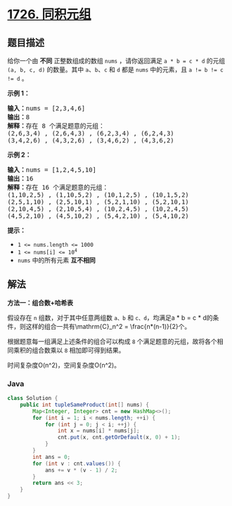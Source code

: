 # [1726. 同积元组](https://leetcode.cn/problems/tuple-with-same-product)

## 题目描述

<p>给你一个由 <strong>不同</strong> 正整数组成的数组 <code>nums</code> ，请你返回满足&nbsp;<code>a * b = c * d</code> 的元组<em> </em><code>(a, b, c, d)</code><em> </em>的数量。其中 <code>a</code>、<code>b</code>、<code>c</code> 和 <code>d</code> 都是 <code>nums</code> 中的元素，且 <code>a != b != c != d</code> 。</p>

<p><strong>示例 1：</strong></p>

<pre>
<strong>输入：</strong>nums = [2,3,4,6]
<strong>输出：</strong>8
<strong>解释：</strong>存在 8 个满足题意的元组：
(2,6,3,4) , (2,6,4,3) , (6,2,3,4) , (6,2,4,3)
(3,4,2,6) , (4,3,2,6) , (3,4,6,2) , (4,3,6,2)
</pre>

<p><strong>示例 2：</strong></p>

<pre>
<strong>输入：</strong>nums = [1,2,4,5,10]
<strong>输出：</strong>16
<strong>解释：</strong>存在 16 个满足题意的元组：
(1,10,2,5) , (1,10,5,2) , (10,1,2,5) , (10,1,5,2)
(2,5,1,10) , (2,5,10,1) , (5,2,1,10) , (5,2,10,1)
(2,10,4,5) , (2,10,5,4) , (10,2,4,5) , (10,2,4,5)
(4,5,2,10) , (4,5,10,2) , (5,4,2,10) , (5,4,10,2)
</pre>

<p><strong>提示：</strong></p>

<ul>
	<li><code>1 &lt;= nums.length &lt;= 1000</code></li>
	<li><code>1 &lt;= nums[i] &lt;= 10<sup>4</sup></code></li>
	<li><code>nums</code> 中的所有元素 <strong>互不相同</strong></li>
</ul>

## 解法

**方法一：组合数+哈希表**

假设存在 `n` 组数，对于其中任意两组数 `a、b` 和 `c、d`，均满足a * b = c * d的条件，则这样的组合一共有\mathrm{C}_n^2 = \frac{n*(n-1)}{2}个。

根据题意每一组满足上述条件的组合可以构成 `8` 个满足题意的元组，故将各个相同乘积的组合数乘以 `8` 相加即可得到结果。

时间复杂度O(n^2)，空间复杂度O(n^2)。

### **Java**

```java
class Solution {
    public int tupleSameProduct(int[] nums) {
        Map<Integer, Integer> cnt = new HashMap<>();
        for (int i = 1; i < nums.length; ++i) {
            for (int j = 0; j < i; ++j) {
                int x = nums[i] * nums[j];
                cnt.put(x, cnt.getOrDefault(x, 0) + 1);
            }
        }
        int ans = 0;
        for (int v : cnt.values()) {
            ans += v * (v - 1) / 2;
        }
        return ans << 3;
    }
}
```
